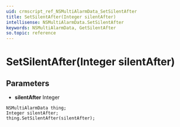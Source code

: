 ```yaml
---
uid: crmscript_ref_NSMultiAlarmData_SetSilentAfter
title: SetSilentAfter(Integer silentAfter)
intellisense: NSMultiAlarmData.SetSilentAfter
keywords: NSMultiAlarmData, GetSilentAfter
so.topic: reference
---
```


# SetSilentAfter(Integer silentAfter)

## Parameters

* **silentAfter** Integer

```crmscript
NSMultiAlarmData thing;
Integer silentAfter;
thing.SetSilentAfter(silentAfter);
```

